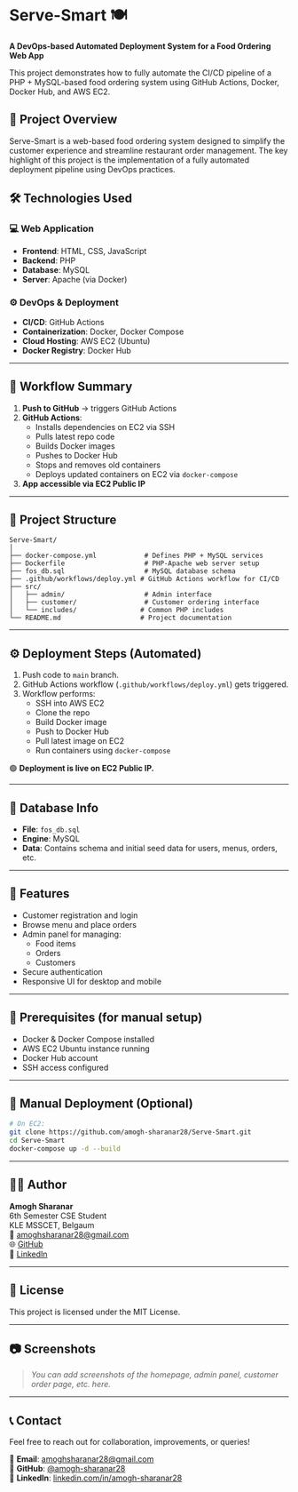 # Serve-Smart 🍽️

**A DevOps-based Automated Deployment System for a Food Ordering Web App**

This project demonstrates how to fully automate the CI/CD pipeline of a PHP + MySQL-based food ordering system using GitHub Actions, Docker, Docker Hub, and AWS EC2.

## 🚀 Project Overview

Serve-Smart is a web-based food ordering system designed to simplify the customer experience and streamline restaurant order management. The key highlight of this project is the implementation of a fully automated deployment pipeline using DevOps practices.

## 🛠️ Technologies Used

### 💻 Web Application
- **Frontend**: HTML, CSS, JavaScript
- **Backend**: PHP
- **Database**: MySQL
- **Server**: Apache (via Docker)

### ⚙️ DevOps & Deployment
- **CI/CD**: GitHub Actions
- **Containerization**: Docker, Docker Compose
- **Cloud Hosting**: AWS EC2 (Ubuntu)
- **Docker Registry**: Docker Hub

---

## 🔁 Workflow Summary

1. **Push to GitHub** → triggers GitHub Actions
2. **GitHub Actions**:
   - Installs dependencies on EC2 via SSH
   - Pulls latest repo code
   - Builds Docker images
   - Pushes to Docker Hub
   - Stops and removes old containers
   - Deploys updated containers on EC2 via `docker-compose`
3. **App accessible via EC2 Public IP**

---

## 📁 Project Structure

```
Serve-Smart/
│
├── docker-compose.yml            # Defines PHP + MySQL services
├── Dockerfile                    # PHP-Apache web server setup
├── fos_db.sql                    # MySQL database schema
├── .github/workflows/deploy.yml # GitHub Actions workflow for CI/CD
├── src/
│   ├── admin/                    # Admin interface
│   ├── customer/                 # Customer ordering interface
│   └── includes/                # Common PHP includes
└── README.md                    # Project documentation
```

---

## ⚙️ Deployment Steps (Automated)

1. Push code to `main` branch.
2. GitHub Actions workflow (`.github/workflows/deploy.yml`) gets triggered.
3. Workflow performs:
   - SSH into AWS EC2
   - Clone the repo
   - Build Docker image
   - Push to Docker Hub
   - Pull latest image on EC2
   - Run containers using `docker-compose`

🟢 **Deployment is live on EC2 Public IP.**

---

## 🔐 Database Info

- **File**: `fos_db.sql`
- **Engine**: MySQL
- **Data**: Contains schema and initial seed data for users, menus, orders, etc.

---

## 🧪 Features

- Customer registration and login
- Browse menu and place orders
- Admin panel for managing:
  - Food items
  - Orders
  - Customers
- Secure authentication
- Responsive UI for desktop and mobile

---

## 🧰 Prerequisites (for manual setup)

- Docker & Docker Compose installed
- AWS EC2 Ubuntu instance running
- Docker Hub account
- SSH access configured

---

## 🔄 Manual Deployment (Optional)

```bash
# On EC2:
git clone https://github.com/amogh-sharanar28/Serve-Smart.git
cd Serve-Smart
docker-compose up -d --build
```

---

## 👨‍💻 Author

**Amogh Sharanar**  
6th Semester CSE Student  
KLE MSSCET, Belgaum  
📧 amoghsharanar28@gmail.com  
🌐 [GitHub](https://github.com/amogh-sharanar28)  
🔗 [LinkedIn](https://linkedin.com/in/amogh-sharanar28)

---

## 📜 License

This project is licensed under the MIT License.

---

## 📷 Screenshots

> _You can add screenshots of the homepage, admin panel, customer order page, etc. here._

---

## 📞 Contact

Feel free to reach out for collaboration, improvements, or queries!

📧 **Email**: amoghsharanar28@gmail.com  
🐙 **GitHub**: [@amogh-sharanar28](https://github.com/amogh-sharanar28)  
💼 **LinkedIn**: [linkedin.com/in/amogh-sharanar28](https://linkedin.com/in/amogh-sharanar28)